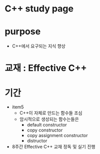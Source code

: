 # C++ study page
# purpose
+ C++에서 요구되는 지식 향상
# 교재 : Effective C++
# 기간
+ item5
  + C++이 자체로 만드는 함수들 조심
  + 암시적으로 생성되는 함수는들은
    + default constructor
    + copy constructor
    + copy assignment constructor
    + distructor
+ 8주간 Effective C++ 교재 정독 및 실기 진행
